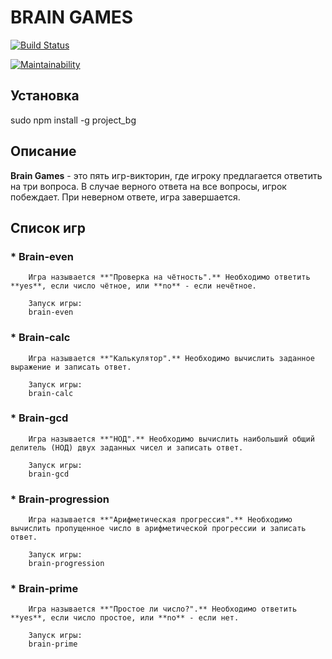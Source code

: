 # BRAIN GAMES

[![Build Status](https://travis-ci.org/Redxnel/project-lvl1-s380.svg?branch=master)](https://travis-ci.org/Redxnel/project-lvl1-s380)

[![Maintainability](https://api.codeclimate.com/v1/badges/6e6acc54f54f357f90c8/maintainability)](https://codeclimate.com/github/Redxnel/project-lvl1-s380/maintainability)

## Установка

sudo npm install -g project_bg

## Описание

**Brain Games** - это пять игр-викторин, где игроку предлагается ответить на три вопроса. В случае верного ответа на все вопросы, игрок побеждает. При неверном ответе, игра завершается.

## Список игр

### * Brain-even
        Игра называется **"Проверка на чётность".** Необходимо ответить **yes**, если число чётное, или **no** - если нечётное.

        Запуск игры:
        brain-even

### * Brain-calc
        Игра называется **"Калькулятор".** Необходимо вычислить заданное выражение и записать ответ.

        Запуск игры:
        brain-calc

### * Brain-gcd
        Игра называется **"НОД".** Необходимо вычислить наибольший общий делитель (НОД) двух заданных чисел и записать ответ.

        Запуск игры:
        brain-gcd

### * Brain-progression
        Игра называется **"Арифметическая прогрессия".** Необходимо вычислить пропущенное число в арифметической прогрессии и записать ответ.

        Запуск игры:
        brain-progression

### * Brain-prime
        Игра называется **"Простое ли число?".** Необходимо ответить **yes**, если число простое, или **no** - если нет.

        Запуск игры:
        brain-prime